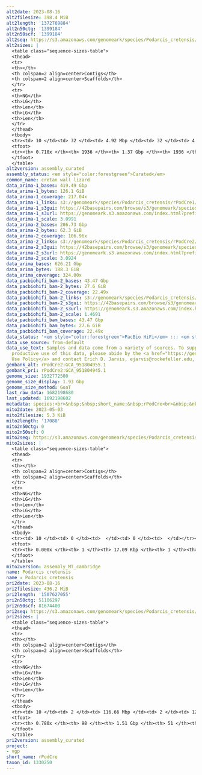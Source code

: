 ```yaml
---
alt2date: 2023-08-16
alt2filesize: 398.4 MiB
alt2length: '1372769884'
alt2n50ctg: '1399184'
alt2n50scf: '1399184'
alt2seq: https://s3.amazonaws.com/genomeark/species/Podarcis_cretensis/rPodCre2/assembly_curated/rPodCre2.alt.cur.20230816.fasta.gz
alt2sizes: |
  <table class="sequence-sizes-table">
  <thead>
  <tr>
  <th></th>
  <th colspan=2 align=center>Contigs</th>
  <th colspan=2 align=center>Scaffolds</th>
  </tr>
  <tr>
  <th>NG</th>
  <th>LG</th>
  <th>Len</th>
  <th>LG</th>
  <th>Len</th>
  </tr>
  </thead>
  <tbody>
  <tr><td> 10 </td><td> 32 </td><td> 4.92 Mbp </td><td> 32 </td><td> 4.92 Mbp </td></tr><tr><td> 20 </td><td> 78 </td><td> 3.58 Mbp </td><td> 78 </td><td> 3.58 Mbp </td></tr><tr><td> 30 </td><td> 139 </td><td> 2.80 Mbp </td><td> 139 </td><td> 2.80 Mbp </td></tr><tr><td> 40 </td><td> 221 </td><td> 1.99 Mbp </td><td> 221 </td><td> 1.99 Mbp </td></tr><tr style="background-color:#cccccc;"><td> 50 </td><td> 337 </td><td> 1.40 Mbp </td><td> 337 </td><td> 1.40 Mbp </td></tr><tr><td> 60 </td><td> 517 </td><td> 0.81 Mbp </td><td> 517 </td><td> 0.81 Mbp </td></tr><tr><td> 70 </td><td> 1231 </td><td> 37.58 Kbp </td><td> 1231 </td><td> 37.58 Kbp </td></tr><tr><td> 80 </td><td> 0 </td><td>  </td><td> 0 </td><td>  </td></tr><tr><td> 90 </td><td> 0 </td><td>  </td><td> 0 </td><td>  </td></tr><tr><td> 100 </td><td> 0 </td><td>  </td><td> 0 </td><td>  </td></tr></tbody>
  <tfoot>
  <tr><th> 0.710x </th><th> 1936 </th><th> 1.37 Gbp </th><th> 1936 </th><th> 1.37 Gbp </th></tr>
  </tfoot>
  </table>
alt2version: assembly_curated
assembly_status: <em style="color:forestgreen">Curated</em>
common_name: cretan wall lizard
data_arima-1_bases: 419.49 Gbp
data_arima-1_bytes: 126.1 GiB
data_arima-1_coverage: 217.04x
data_arima-1_links: s3://genomeark/species/Podarcis_cretensis/rPodCre1/genomic_data/arima/<br>
data_arima-1_s3gui: https://42basepairs.com/browse/s3/genomeark/species/Podarcis_cretensis/rPodCre1/genomic_data/arima/
data_arima-1_s3url: https://genomeark.s3.amazonaws.com/index.html?prefix=species/Podarcis_cretensis/rPodCre1/genomic_data/arima/
data_arima-1_scale: 3.0991
data_arima-2_bases: 206.73 Gbp
data_arima-2_bytes: 62.3 GiB
data_arima-2_coverage: 106.96x
data_arima-2_links: s3://genomeark/species/Podarcis_cretensis/rPodCre2/genomic_data/arima/<br>
data_arima-2_s3gui: https://42basepairs.com/browse/s3/genomeark/species/Podarcis_cretensis/rPodCre2/genomic_data/arima/
data_arima-2_s3url: https://genomeark.s3.amazonaws.com/index.html?prefix=species/Podarcis_cretensis/rPodCre2/genomic_data/arima/
data_arima-2_scale: 3.0924
data_arima_bases: 626.21 Gbp
data_arima_bytes: 188.3 GiB
data_arima_coverage: 324.00x
data_pacbiohifi_bam-2_bases: 43.47 Gbp
data_pacbiohifi_bam-2_bytes: 27.6 GiB
data_pacbiohifi_bam-2_coverage: 22.49x
data_pacbiohifi_bam-2_links: s3://genomeark/species/Podarcis_cretensis/rPodCre2/genomic_data/pacbio_hifi/<br>
data_pacbiohifi_bam-2_s3gui: https://42basepairs.com/browse/s3/genomeark/species/Podarcis_cretensis/rPodCre2/genomic_data/pacbio_hifi/
data_pacbiohifi_bam-2_s3url: https://genomeark.s3.amazonaws.com/index.html?prefix=species/Podarcis_cretensis/rPodCre2/genomic_data/pacbio_hifi/
data_pacbiohifi_bam-2_scale: 1.4691
data_pacbiohifi_bam_bases: 43.47 Gbp
data_pacbiohifi_bam_bytes: 27.6 GiB
data_pacbiohifi_bam_coverage: 22.49x
data_status: '<em style="color:forestgreen">PacBio HiFi</em> ::: <em style="color:forestgreen">Arima</em>'
data_use_source: from-default
data_use_text: Samples and data come from a variety of sources. To support fair and
  productive use of this data, please abide by the <a href="https://genome10k.soe.ucsc.edu/data-use-policies/">Data
  Use Policy</a> and contact Erich D. Jarvis, ejarvis@rockefeller.edu, with any questions.
genbank_alt: rPodCre2:GCA_951804955.1
genbank_pri: rPodCre2:GCA_951804945.1
genome_size: 1932772500
genome_size_display: 1.93 Gbp
genome_size_method: GoaT
last_raw_data: 1682198680
last_updated: 1692198602
metadata: species:<br>&nbsp;&nbsp;short_name:&nbsp;rPodCre<br>&nbsp;&nbsp;name:&nbsp;Podarcis&nbsp;cretensis<br>&nbsp;&nbsp;taxon_id:&nbsp;1330250<br>&nbsp;&nbsp;common_name:&nbsp;cretan&nbsp;wall&nbsp;lizard<br>&nbsp;&nbsp;order:<br>&nbsp;&nbsp;&nbsp;&nbsp;name:&nbsp;Squamata<br>&nbsp;&nbsp;family:<br>&nbsp;&nbsp;&nbsp;&nbsp;name:&nbsp;Lacertidae<br>&nbsp;&nbsp;individuals:<br>&nbsp;&nbsp;&nbsp;&nbsp;-&nbsp;short_name:&nbsp;rPodCre1<br>&nbsp;&nbsp;&nbsp;&nbsp;&nbsp;&nbsp;biosample_id:&nbsp;SAMEA12110018<br>&nbsp;&nbsp;&nbsp;&nbsp;&nbsp;&nbsp;sex:&nbsp;male<br>&nbsp;&nbsp;&nbsp;&nbsp;-&nbsp;short_name:&nbsp;rPodCre2<br>&nbsp;&nbsp;&nbsp;&nbsp;&nbsp;&nbsp;biosample_id:&nbsp;SAMEA12110019<br>&nbsp;&nbsp;&nbsp;&nbsp;&nbsp;&nbsp;sex:&nbsp;male<br>&nbsp;&nbsp;genome_size:&nbsp;1932772500<br>&nbsp;&nbsp;genome_size_method:&nbsp;GoaT<br>&nbsp;&nbsp;project:&nbsp;[&nbsp;vgp&nbsp;]<br>
mito2date: 2023-05-03
mito2filesize: 5.3 KiB
mito2length: '17088'
mito2n50ctg: 0
mito2n50scf: 0
mito2seq: https://s3.amazonaws.com/genomeark/species/Podarcis_cretensis/rPodCre2/assembly_MT_cambridge/rPodCre2.MT.20230503.fasta.gz
mito2sizes: |
  <table class="sequence-sizes-table">
  <thead>
  <tr>
  <th></th>
  <th colspan=2 align=center>Contigs</th>
  <th colspan=2 align=center>Scaffolds</th>
  </tr>
  <tr>
  <th>NG</th>
  <th>LG</th>
  <th>Len</th>
  <th>LG</th>
  <th>Len</th>
  </tr>
  </thead>
  <tbody>
  <tr><td> 10 </td><td> 0 </td><td>  </td><td> 0 </td><td>  </td></tr><tr><td> 20 </td><td> 0 </td><td>  </td><td> 0 </td><td>  </td></tr><tr><td> 30 </td><td> 0 </td><td>  </td><td> 0 </td><td>  </td></tr><tr><td> 40 </td><td> 0 </td><td>  </td><td> 0 </td><td>  </td></tr><tr style="background-color:#cccccc;"><td> 50 </td><td> 0 </td><td style="background-color:#ff8888;">  </td><td> 0 </td><td style="background-color:#ff8888;">  </td></tr><tr><td> 60 </td><td> 0 </td><td>  </td><td> 0 </td><td>  </td></tr><tr><td> 70 </td><td> 0 </td><td>  </td><td> 0 </td><td>  </td></tr><tr><td> 80 </td><td> 0 </td><td>  </td><td> 0 </td><td>  </td></tr><tr><td> 90 </td><td> 0 </td><td>  </td><td> 0 </td><td>  </td></tr><tr><td> 100 </td><td> 0 </td><td>  </td><td> 0 </td><td>  </td></tr></tbody>
  <tfoot>
  <tr><th> 0.000x </th><th> 1 </th><th> 17.09 Kbp </th><th> 1 </th><th> 17.09 Kbp </th></tr>
  </tfoot>
  </table>
mito2version: assembly_MT_cambridge
name: Podarcis cretensis
name_: Podarcis_cretensis
pri2date: 2023-08-16
pri2filesize: 436.2 MiB
pri2length: '1507627055'
pri2n50ctg: 51106297
pri2n50scf: 81674400
pri2seq: https://s3.amazonaws.com/genomeark/species/Podarcis_cretensis/rPodCre2/assembly_curated/rPodCre2.pri.cur.20230816.fasta.gz
pri2sizes: |
  <table class="sequence-sizes-table">
  <thead>
  <tr>
  <th></th>
  <th colspan=2 align=center>Contigs</th>
  <th colspan=2 align=center>Scaffolds</th>
  </tr>
  <tr>
  <th>NG</th>
  <th>LG</th>
  <th>Len</th>
  <th>LG</th>
  <th>Len</th>
  </tr>
  </thead>
  <tbody>
  <tr><td> 10 </td><td> 2 </td><td> 116.66 Mbp </td><td> 2 </td><td> 128.45 Mbp </td></tr><tr><td> 20 </td><td> 4 </td><td> 89.54 Mbp </td><td> 3 </td><td> 126.79 Mbp </td></tr><tr><td> 30 </td><td> 6 </td><td> 78.54 Mbp </td><td> 5 </td><td> 103.04 Mbp </td></tr><tr><td> 40 </td><td> 9 </td><td> 63.19 Mbp </td><td> 7 </td><td> 94.62 Mbp </td></tr><tr style="background-color:#cccccc;"><td> 50 </td><td> 12 </td><td style="background-color:#88ff88;"> 51.11 Mbp </td><td> 9 </td><td style="background-color:#88ff88;"> 81.67 Mbp </td></tr><tr><td> 60 </td><td> 17 </td><td> 34.45 Mbp </td><td> 12 </td><td> 63.68 Mbp </td></tr><tr><td> 70 </td><td> 28 </td><td> 11.80 Mbp </td><td> 15 </td><td> 51.45 Mbp </td></tr><tr><td> 80 </td><td> 0 </td><td>  </td><td> 0 </td><td>  </td></tr><tr><td> 90 </td><td> 0 </td><td>  </td><td> 0 </td><td>  </td></tr><tr><td> 100 </td><td> 0 </td><td>  </td><td> 0 </td><td>  </td></tr></tbody>
  <tfoot>
  <tr><th> 0.780x </th><th> 98 </th><th> 1.51 Gbp </th><th> 51 </th><th> 1.51 Gbp </th></tr>
  </tfoot>
  </table>
pri2version: assembly_curated
project:
- vgp
short_name: rPodCre
taxon_id: 1330250
---
```

